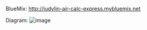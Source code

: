 BlueMix: http://judylin-air-calc-express.mybluemix.net

Diagram: ![image](http://www.websequencediagrams.com/cgi-bin/cdraw?lz=CmNsaWVudC0-aW5kZXguanM6IGdldAoABggADwlhZGU6AA4IYWRlLT5sYXlvdXQAEwYgCgADCwBACwA8CwBhBjogSFRNTABhE1BPU1QAagtmdW5jdGlvbgCBCAVzIHByaWNlCgANCACBIAxzZW5kABkHIGJhY2sAgQovAIEKLg&s=napkin)
